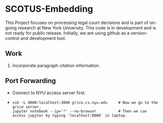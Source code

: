 # SCOTUS-Embedding

This Project focuses on processing legal court decisions and is part of on-going research at New York University. This code is in development and is not ready for public release. Initially, we are using github as a version-control and development tool.

## Work
1. Incorporate paragraph citation information.

## Port Forwarding

- Connect to NYU access server first.
- ```
  ssh -L 8000:localhost:3000 grice.cs.nyu.edu     # Now we go to the grice server.
  jupyter notebook --ip='*' --no-browser          # Then we can access jupyter by typing 'localhost:8000' in laptop.
  ```


